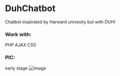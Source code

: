 # DuhChatbot
Chatbot inspirated by Harward univesity but with DUH!

### Work with:
PHP
AJAX
CSS

### PIC:
early stage
![image](https://user-images.githubusercontent.com/42646031/182899004-262e7546-8282-4a14-91ba-35595b4197b5.png)
